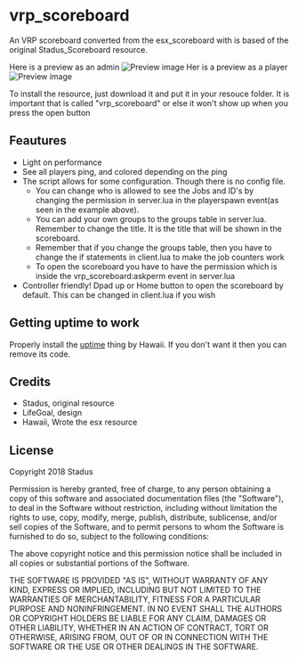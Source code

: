 # vrp_scoreboard

An VRP scoreboard converted from the esx_scoreboard with is based of the original Stadus_Scoreboard resource.

Here is a preview as an admin
![Preview image](https://i.imgur.com/K5KnTvf.png)
Her is a preview as a player
![Preview image](https://i.imgur.com/VkQe5Nv.png)


To install the resource, just download it and put it in your resouce folder.
It is important that is called "vrp_scoreboard" or else it won't show up when you press the open button
## Feautures

- Light on performance
- See all players ping, and colored depending on the ping
- The script allows for some configuration. Though there is no config file.
  - You can change who is allowed to see the Jobs and ID's by changing the permission in server.lua
    in the playerspawn event(as seen in the example above).
  - You can add your own groups to the groups table in server.lua. Remember to change the title. It is the title that will
    be shown in the scoreboard.
  - Remember that if you change the groups table, then you have to change the if statements in client.lua to make the job counters work
  - To open the scoreboard you have to have the permission which is inside the vrp_scoreboard:askperm event in server.lua
- Controller friendly! Dpad up or Home button to open the scoreboard by default.
  This can be changed in client.lua if you wish

## Getting uptime to work

Properly install the [uptime](https://forum.fivem.net/t/release-show-uptime-in-server-list/162956) thing by Hawaii. If you don't want it then you can remove its code.

## Credits

- Stadus, original resource
- LifeGoal, design
- Hawaii, Wrote the esx resource

## License

Copyright 2018 Stadus

Permission is hereby granted, free of charge, to any person obtaining a copy of this software and associated documentation files (the "Software"), to deal in the Software without restriction, including without limitation the rights to use, copy, modify, merge, publish, distribute, sublicense, and/or sell copies of the Software, and to permit persons to whom the Software is furnished to do so, subject to the following conditions:

The above copyright notice and this permission notice shall be included in all copies or substantial portions of the Software.

THE SOFTWARE IS PROVIDED "AS IS", WITHOUT WARRANTY OF ANY KIND, EXPRESS OR IMPLIED, INCLUDING BUT NOT LIMITED TO THE WARRANTIES OF MERCHANTABILITY, FITNESS FOR A PARTICULAR PURPOSE AND NONINFRINGEMENT. IN NO EVENT SHALL THE AUTHORS OR COPYRIGHT HOLDERS BE LIABLE FOR ANY CLAIM, DAMAGES OR OTHER LIABILITY, WHETHER IN AN ACTION OF CONTRACT, TORT OR OTHERWISE, ARISING FROM, OUT OF OR IN CONNECTION WITH THE SOFTWARE OR THE USE OR OTHER DEALINGS IN THE SOFTWARE.

